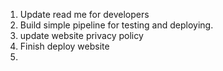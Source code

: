 1. Update read me for developers
2. Build simple pipeline for testing and deploying.
3. update website privacy policy
4. Finish deploy website
5.
